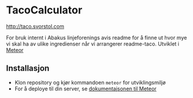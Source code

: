 TacoCalculator
==============
http://taco.svorstol.com

For bruk internt i Abakus linjeforenings avis readme for å finne ut hvor mye vi skal ha av ulike ingredienser når vi arrangerer readme-taco.
Utviklet i [Meteor](www.meteor.com)

## Installasjon
* Klon repository og kjør kommandoen `meteor` for utviklingsmiljø
* For å deploye til din server, se [dokumentajsonen til Meteor](http://docs.meteor.com/#/)
